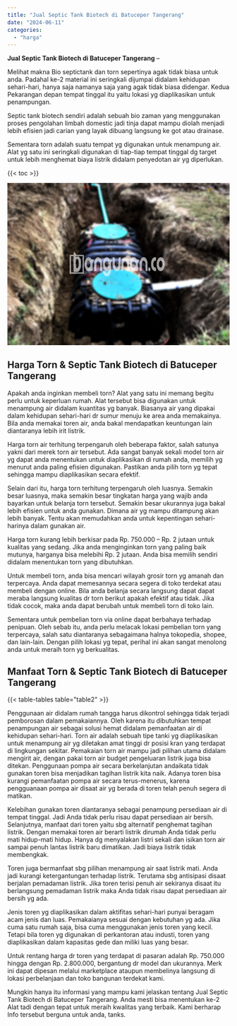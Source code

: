 ```yaml
---
title: "Jual Septic Tank Biotech di Batuceper Tangerang"
date: "2024-06-11"
categories: 
  - "harga"
---
```


**Jual Septic Tank Biotech di Batuceper Tangerang** –

Melihat makna Bio septictank dan torn sepertinya agak tidak biasa untuk anda. Padahal ke-2 material ini seringkali dijumpai didalam kehidupan sehari-hari, hanya saja namanya saja yang agak tidak biasa didengar. Kedua Pekarangan depan tempat tinggal itu yaitu lokasi yg diaplikasikan untuk penampungan.

Septic tank biotech sendiri adalah sebuah bio zaman yang menggunakan proses pengolahan limbah domestic jadi tinja dapat mampu diolah menjadi lebih efisien jadi carian yang layak dibuang langsung ke got atau drainase.

Sementara torn adalah suatu tempat yg digunakan untuk menampung air. Alat yg satu ini seringkali digunakan di tiap-tiap tempat tinggal dg target untuk lebih menghemat biaya listrik didalam penyedotan air yg diperlukan.

{{< toc >}}

![Jual Septic Tank Biotech di Batuceper Tangerang](/images/jual-bio-septictank-49.png)

## Harga Torn & Septic Tank Biotech di Batuceper Tangerang

Apakah anda inginkan membeli torn? Alat yang satu ini memang begitu perlu untuk keperluan rumah. Alat tersebut bisa digunakan untuk menampung air didalam kuantitas yg banyak. Biasanya air yang dipakai dalam kehidupan sehari-hari dr sumur menuju ke area anda memakainya. Bila anda memakai toren air, anda bakal mendapatkan keuntungan lain diantaranya lebih irit listrik.

Harga torn air terhitung terpengaruh oleh beberapa faktor, salah satunya yakni dari merek torn air tersebut. Ada sangat banyak sekali model torn air yg dapat anda menentukan untuk diaplikasikan di rumah anda, memilih yg menurut anda paling efisien digunakan. Pastikan anda pilih torn yg tepat sehingga mampu diaplikasikan secara efektif.

Selain dari itu, harga torn terhitung terpengaruh oleh luasnya. Semakin besar luasnya, maka semakin besar tingkatan harga yang wajib anda bayarkan untuk belanja torn tersebut. Semakin besar ukurannya juga bakal lebih efisien untuk anda gunakan. Dimana air yg mampu ditampung akan lebih banyak. Tentu akan memudahkan anda untuk kepentingan sehari-harinya dalam gunakan air.

Harga torn kurang lebih berkisar pada Rp. 750.000 – Rp. 2 jutaan untuk kualitas yang sedang. Jika anda menginginkan torn yang paling baik mutunya, harganya bisa melebihi Rp. 2 jutaan. Anda bisa memilih sendiri didalam menentukan torn yang dibutuhkan.

Untuk membeli torn, anda bisa mencari wilayah grosir torn yg amanah dan terpercaya. Anda dapat memesannya secara segera di toko terdekat atau membeli dengan online. Bila anda belanja secara langsung dapat dapat meraba langsung kualitas dr torn berikut apakah efektif atau tidak. Jika tidak cocok, maka anda dapat berubah untuk membeli torn di toko lain.

Sementara untuk pembelian torn via online dapat berbahaya terhadap penipuan. Oleh sebab itu, anda perlu melacak lokasi pembelian torn yang terpercaya, salah satu diantaranya sebagaimana halnya tokopedia, shopee, dan lain-lain. Dengan pilih lokasi yg tepat, perihal ini akan sangat menolong anda untuk meraih torn yg berkualitas.

## Manfaat Torn & Septic Tank Biotech di Batuceper Tangerang

{{< table-tables table="table2" >}}

Penggunaan air didalam rumah tangga harus dikontrol sehingga tidak terjadi pemborosan dalam pemakaiannya. Oleh karena itu dibutuhkan tempat penampungan air sebagai solusi hemat didalam pemanfaatan air di kehidupan sehari-hari. Torn air adalah sebuah tipe tanki yg diaplikasikan untuk menampung air yg diletakan amat tinggi dr posisi kran yang terdapat di lingkungan sekitar. Pemakaian torn air mampu jadi pilihan utama didalam mengirit air, dengan pakai torn air budget pengeluaran listrik juga bisa ditekan. Penggunaan pompa air secara berkelanjutan andaikata tidak gunakan toren bisa menjadikan tagihan listrik kita naik. Adanya toren bisa kurangi pemanfaatan pompa air secara terus-menerus, karena pengguanaan pompa air disaat air yg berada di toren telah penuh segera di matikan.

Kelebihan gunakan toren diantaranya sebagai penampung persediaan air di tempat tinggal. Jadi Anda tidak perlu risau dapat persediaan air bersih. Selanjutnya, manfaat dari toren yaitu sbg alternatif penghemat tagihan listrik. Dengan memakai toren air berarti listrik dirumah Anda tidak perlu mati hidup-mati hidup. Hanya dg menyalakan listri sekali dan isikan torn air sampai penuh lantas listrik baru dimatikan. Jadi biaya listrik tidak membengkak.

Toren juga bermanfaat sbg pilihan menampung air saat listrik mati. Anda jadi kurangi ketergantungan terhadap listrik. Terutama sbg antisipasi disaat berjalan pemadaman listrik. Jika toren terisi penuh air sekiranya disaat itu berlangsung pemadaman listrik maka Anda tidak risau dapat persediaan air bersih yg ada.

Jenis toren yg diaplikasikan dalam aktifitas sehari-hari punyai beragam acam jenis dan luas. Pemakaianya sesuai dengan kebutuhan yg ada. Jika cuma satu rumah saja, bisa cuma menggunakan jenis toren yang kecil. Tetapi bila toren yg digunakan di perkantoran atau industi, toren yang diaplikasikan dalam kapasitas gede dan miliki luas yang besar.

Untuk rentang harga dr toren yang terdapat di pasaran adalah Rp. 750.000 hingga dengan Rp. 2.800.000, bergantung dr model dan ukurannya. Merk ini dapat dipesan melalui marketplace ataupun membelinya langsung di lokasi perbelanjaan dan toko bangunan terdekat kami.

Mungkin hanya itu informasi yang mampu kami jelaskan tentang Jual Septic Tank Biotech di Batuceper Tangerang. Anda mesti bisa menentukan ke-2 Alat tadi dengan tepat untuk meraih kwalitas yang terbaik. Kami berharap Info tersebut berguna untuk anda, tanks.
